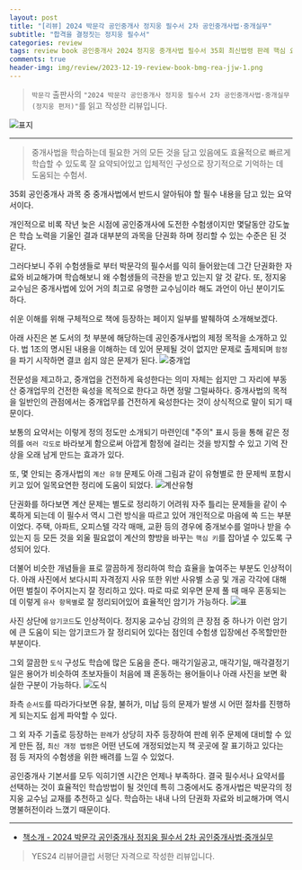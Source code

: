 ```yaml
---  
layout: post  
title: "[리뷰] 2024 박문각 공인중개사 정지웅 필수서 2차 공인중개사법·중개실무"  
subtitle: "합격을 결정짓는 정지웅 필수서"  
categories: review  
tags: review book 공인중개사 2024 정지웅 중개사법 필수서 35회 최신법령 판례 핵심 요약 부동산 거래신고 중개실무      
comments: true  
header-img: img/review/2023-12-19-review-book-bmg-rea-jjw-1.png
---  
```

  
> `박문각` 출판사의 `"2024 박문각 공인중개사 정지웅 필수서 2차 공인중개사법·중개실무(정지웅 편저)"`를 읽고 작성한 리뷰입니다.  

![표지](https://theorydb.github.io/assets/img/review/2023-12-19-review-book-bmg-rea-jjw-1.png)  

---

> 중개사법을 학습하는데 필요한 거의 모든 것을 담고 있음에도 효율적으로 빠르게 학습할 수 있도록 잘 요약되어있고 입체적인 구성으로 장기적으로 기억하는 데 도움되는 수험서.

35회 공인중개사 과목 중 중개사법에서 반드시 알아둬야 할 필수 내용을 담고 있는 요약서이다. 

개인적으로 비록 작년 늦은 시점에 공인중개사에 도전한 수험생이지만 몇달동안 강도높은 학습 노력을 기울인 결과 대부분의 과목을 단권화 하며 정리할 수 있는 수준은 된 것 같다. 

그러다보니 주위 수험생들로 부터 박문각의 필수서를 익히 들어왔는데 그간 단권화한 자료와 비교해가며 학습해보니 왜 수험생들의 극찬을 받고 있는지 알 것 같다. 또, 정지웅 교수님은 중개사법에 있어 거의 최고로 유명한 교수님이라 해도 과언이 아닌 분이기도 하다. 

쉬운 이해를 위해 구체적으로 책에 등장하는 페이지 일부를 발췌하여 소개해보겠다. 

아래 사진은 본 도서의 첫 부분에 해당하는데 공인중개사법의 제정 목적을 소개하고 있다. 법 1조의 명시된 내용을 이해하는 데 있어 문제될 것이 없지만 문제로 출제되며 `함정`을 파기 시작하면 결코 쉽지 않은 문제가 된다.
![중개업](https://theorydb.github.io/assets/img/review/2023-12-19-review-book-bmg-rea-jjw-2.png)  

전문성을 제고하고, 중개업을 건전하게 육성한다는 의미 자체는 쉽지만 그 자리에 부동산 중개업무의 건전한 육성을 목적으로 한다고 하면 정말 그럴싸하다. 중개사법의 목적을 일반인의 관점에서는 중개업무를 건전하게 육성한다는 것이 상식적으로 말이 되기 때문이다. 

보통의 요약서는 이렇게 정의 정도만 소개되기 마련인데 "주의" 표시 등을 통해 같은 정의를 `여러 각도로` 바라보게 함으로써 아깝게 함정에 걸리는 것을 방지할 수 있고 기억 잔상을 오래 남게 만드는 효과가 있다. 

또, 몇 안되는 중개사법의 `계산 유형` 문제도 아래 그림과 같이 유형별로 한 문제씩 포함시키고 있어 일목요연한 정리에 도움이 되었다.
![계산유형](https://theorydb.github.io/assets/img/review/2023-12-19-review-book-bmg-rea-jjw-3.png)  

단권화를 하다보면 계산 문제는 별도로 정리하기 어려워 자주 틀리는 문제들을 같이 수록하게 되는데 이 필수서 역시 그런 방식을 따르고 있어 개인적으로 마음에 쏙 드는 부분이었다. 주택, 아파트, 오피스텔 각각 매매, 교환 등의 경우에 중개보수를 얼마나 받을 수 있는지 등 모든 것을 외울 필요없이 계산의 향방을 바꾸는 `핵심 키`를 잡아낼 수 있도록 구성되어 있다.

더불어 비슷한 개념들을 표로 깔끔하게 정리하여 학습 효율을 높여주는 부분도 인상적이다. 아래 사진에서 보다시피 자격정지 사유 또한 위반 사유별 소공 및 개공 각각에 대해 어떤 벌칠이 주어지는지 잘 정리하고 있다. 따로 따로 외우면 문제 풀 때 매우 혼동되는데 이렇게 `유사 항목별`로 잘 정리되어있어 효율적인 암기가 가능하다. 
![표](https://theorydb.github.io/assets/img/review/2023-12-19-review-book-bmg-rea-jjw-4.png)  

사진 상단에 `암기코드`도 인상적이다. 정지웅 교수님 강의의 큰 장점 중 하나가 이런 암기에 큰 도움이 되는 암기코드가 잘 정리되어 있다는 점인데 수험생 입장에선 주목할만한 부분이다.

그외 깔끔한 `도식` 구성도 학습에 많은 도움을 준다. 매각기일공고, 매각기일, 매각결정기일은 용어가 비슷하여 초보자들이 처음에 꽤 혼동하는 용어들이나 아래 사진을 보면 확실한 구분이 가능하다. 
![도식](https://theorydb.github.io/assets/img/review/2023-12-19-review-book-bmg-rea-jjw-5.png)  

좌측 `순서도`를 따라가다보면 유찰, 불허가, 미납 등의 문제가 발생 시 어떤 절차를 진행하게 되는지도 쉽게 파악할 수 있다.

그 외 자주 기출로 등장하는 `판례`가 상당히 자주 등장하여 판례 위주 문제에 대비할 수 있게 만든 점, `최신 개정 법령`은 어떤 년도에 개정되었는지 책 곳곳에 잘 표기하고 있다는 점 등 저자의 수험생을 위한 배려를 느낄 수 있었다. 

공인중개사 기본서를 모두 익히기엔 시간은 언제나 부족하다. 결국 필수서나 요약서를 선택하는 것이 효율적인 학습방법이 될 것인데 특히 그중에서도 중개사법은 박문각의 정지웅 교수님 교재를 추천하고 싶다. 학습하는 내내 나의 단권화 자료와 비교해가며 역시 명불허전이라 느꼈기 때문이다.

---

* [책소개 - 2024 박문각 공인중개사 정지웅 필수서 2차 공인중개사법·중개실무](https://www.yes24.com/Product/Goods/123947081)

> YES24 리뷰어클럽 서평단 자격으로 작성한 리뷰입니다.
